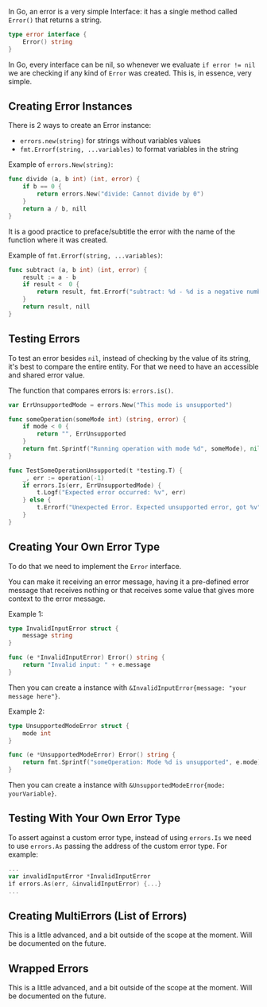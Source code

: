 
In Go, an error is a very simple Interface: it has a single method called `Error()` that returns a string.

```go
type error interface {
    Error() string
}
```

In Go, every interface can be nil, so whenever we evaluate `if error != nil` we are checking if any kind of `Error` was created. This is, in essence, very simple.


## Creating Error Instances

There is 2 ways to create an Error instance:
- `errors.new(string)` for strings without variables values
- `fmt.Errorf(string, ...variables)` to format variables in the string

 Example of `errors.New(string)`:
```go
func divide (a, b int) (int, error) {
    if b == 0 {
	    return errors.New("divide: Cannot divide by 0")
    }
	return a / b, nill
}
```

It is a good practice to preface/subtitle the error with the name of the function where it was created.

Example of `fmt.Errorf(string, ...variables)`:
```go
func subtract (a, b int) (int, error) {
	result := a - b
    if result <  0 {
	    return result, fmt.Errorf("subtract: %d - %d is a negative number", a, b)
    }
	return result, nill
}
```


## Testing Errors

To test an error besides `nil`, instead of checking by the value of its string, it's best to compare the entire entity. For that we need to have an accessible and shared error value.

The function that compares errors is: `errors.is()`.

```go
var ErrUnsupportedMode = errors.New("This mode is unsupported")

func someOperation(someMode int) (string, error) {
	if mode < 0 {
		return "", ErrUnsupported
	}
	return fmt.Sprintf("Running operation with mode %d", someMode), nil
}

func TestSomeOperationUnsupported(t *testing.T) {
	_, err := operation(-1)
	if errors.Is(err, ErrUnsupportedMode) {
		t.Logf("Expected error occurred: %v", err)
	} else {
		t.Errorf("Unexpected Error. Expected unsupported error, got %v", err)
	}
}
```


## Creating Your Own Error Type

To do that we need to implement the `Error` interface.

You can make it receiving an error message, having it a pre-defined error message that receives nothing or that receives some value that gives more context to the error message.

Example 1:
```go
type InvalidInputError struct {
	message string
}

func (e *InvalidInputError) Error() string {
	return "Invalid input: " + e.message
}
```

Then you can create a instance with `&InvalidInputError{message: "your message here"}`.

Example 2:
```go
type UnsupportedModeError struct {
	mode int
}

func (e *UnsupportedModeError) Error() string {
	return fmt.Sprintf("someOperation: Mode %d is unsupported", e.mode)
}
```

Then you can create a instance with `&UnsupportedModeError{mode: yourVariable}`.


## Testing With Your Own Error Type

To assert against a custom error type, instead of using `errors.Is` we need to use `errors.As` passing the address of the custom error type. For example:
```go
...
var invalidInputError *InvalidInputError
ìf errors.As(err, &invalidInputError) {...}
...
```


## Creating MultiErrors (List of Errors)

This is a little advanced, and a bit outside of the scope at the moment.
Will be documented on the future.


## Wrapped Errors

This is a little advanced, and a bit outside of the scope at the moment.
Will be documented on the future.